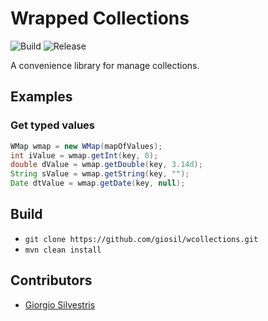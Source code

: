 # Wrapped Collections

![Build](https://github.com/giosil/wcollections/workflows/Build/badge.svg)
![Release](https://img.shields.io/github/v/tag/giosil/wcollections)

A convenience library for manage collections.

## Examples

### Get typed values

```java
WMap wmap = new WMap(mapOfValues);
int iValue = wmap.getInt(key, 0);
double dValue = wmap.getDouble(key, 3.14d);
String sValue = wmap.getString(key, "");
Date dtValue = wmap.getDate(key, null);
```

## Build

- `git clone https://github.com/giosil/wcollections.git`
- `mvn clean install`

## Contributors

* [Giorgio Silvestris](https://github.com/giosil)
